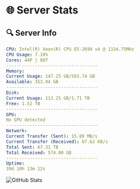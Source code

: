 # 🌐 Server Stats
## 🔍 Server Info
```yaml
CPU: Intel(R) Xeon(R) CPU E5-2699 v4 @ 1334.75MHz
CPU Usage: 7.10%
Cores: 44P | 88T
-----------------------------------
Memory:
Current Usage: 147.25 GB/503.74 GB
Available: 353.04 GB
-----------------------------------
Disk:
Current Usage: 113.25 GB/1.71 TB
Free: 1.52 TB
-----------------------------------
GPU:
No GPU detected
-----------------------------------
Network:
Current Transfer (Sent): 15.89 MB/s
Current Transfer (Received): 67.62 KB/s
Total Sent: 67.31 TB
Total Received: 574.00 GB
-----------------------------------
Uptime:
39d 10h 13m 12s
```
![GitHub Stats](https://img.shields.io/badge/Updated-2025-04-16_07:36:01-blue)
